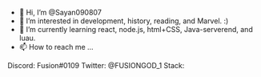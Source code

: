 - 👋 Hi, I’m @Sayan090807
- 👀 I’m interested in development, history, reading, and Marvel. :) 
- 🌱 I’m currently learning react, node.js, html+CSS, Java-serverend, and luau.
- 📫 How to reach me ...

Discord: Fusion#0109
Twitter: @FUSIONGOD_1
Stack: 

<!---
Sayan090807/Sayan090807 is a ✨ special ✨ repository because its `README.md` (this file) appears on your GitHub profile.
You can click the Preview link to take a look at your changes.
--->
